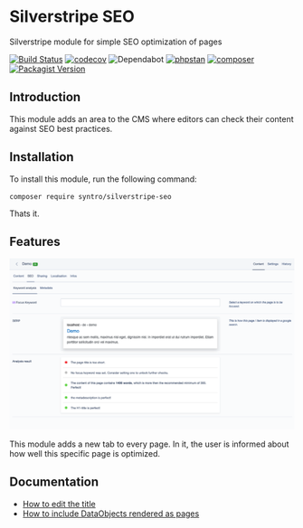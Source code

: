 # Silverstripe SEO
Silverstripe module for simple SEO optimization of pages

[![Build Status](https://travis-ci.org/syntro-opensource/silverstripe-seo.svg?branch=master)](https://travis-ci.org/syntro-opensource/silverstripe-seo)
[![codecov](https://codecov.io/gh/syntro-opensource/silverstripe-seo/branch/master/graph/badge.svg)](https://codecov.io/gh/syntro-opensource/silverstripe-seo)
![Dependabot](https://img.shields.io/badge/dependabot-active-brightgreen?logo=dependabot)
[![phpstan](https://img.shields.io/badge/PHPStan-enabled-success)](https://github.com/phpstan/phpstan)
[![composer](https://img.shields.io/packagist/dt/syntro/silverstripe-seo?color=success&logo=composer)](https://packagist.org/packages/syntro/silverstripe-seo)
[![Packagist Version](https://img.shields.io/packagist/v/syntro/silverstripe-seo?label=stable&logo=composer)](https://packagist.org/packages/syntro/silverstripe-seo)



## Introduction
This module adds an area to the CMS where editors can check their content against
SEO best practices.

## Installation

To install this module, run the following command:
```
composer require syntro/silverstripe-seo
```
Thats it.

## Features
![SEO](docs/img/SEO.png)

This module adds a new tab to every page. In it, the user is informed about how
well this specific page is optimized.

## Documentation
* [How to edit the title](docs/en/01_Title.md)
* [How to include DataObjects rendered as pages](docs/en/02_DOAP.md)
